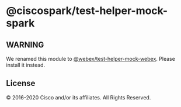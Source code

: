 # @ciscospark/test-helper-mock-spark

## WARNING

We renamed this module to [@webex/test-helper-mock-webex](https://www.npmjs.com/package/@webex/test-helper-mock-webex). Please install it instead.

## License

© 2016-2020 Cisco and/or its affiliates. All Rights Reserved.

